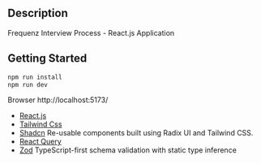 ## Description

Frequenz Interview Process - React.js Application

## Getting Started

```bash
npm run install
npm run dev
```

Browser http://localhost:5173/

- [React.js](https://react.dev/)
- [Tailwind Css](https://tailwindcss.com/)
- [Shadcn](https://ui.shadcn.com/) Re-usable components built using Radix UI and Tailwind CSS.
- [React Query](https://www.npmjs.com/package/react-query)
- [Zod](https://zod.dev/) TypeScript-first schema validation with static type inference
